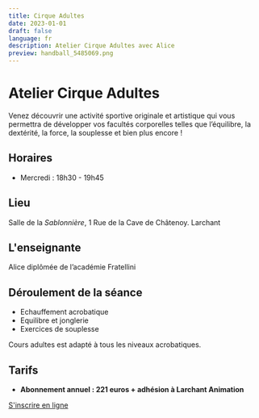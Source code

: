 ```yaml
---
title: Cirque Adultes
date: 2023-01-01
draft: false
language: fr
description: Atelier Cirque Adultes avec Alice
preview: handball_5485069.png
---
```

# Atelier Cirque Adultes

Venez découvrir une activité sportive originale et artistique qui vous permettra de développer vos facultés corporelles telles que l’équilibre, la dextérité, la force, la souplesse et bien plus encore !

## Horaires

* Mercredi : 18h30 - 19h45

## Lieu

Salle de la *Sablonnière*, 1 Rue de la Cave de Châtenoy. Larchant

## L'enseignante

Alice diplômée de l’académie Fratellini

## Déroulement de la séance

- Echauffement acrobatique
- Equilibre et jonglerie
- Exercices de souplesse

Cours adultes est adapté à tous les niveaux acrobatiques.

## Tarifs

* **Abonnement annuel : 221 euros + adhésion à Larchant Animation**


<div > 
          <a href="/inscriptions" class="items-center px-6 py-3 border border-transparent text-base font-medium rounded-md shadow-sm text-white bg-indigo-500 hover:bg-indigo-800 focus:outline-none focus:ring-2 focus:ring-offset-2 focus:ring-indigo-500 ">
            S'inscrire en ligne
          </a>
          
</div>